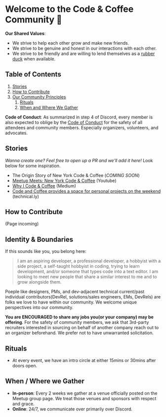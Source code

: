# Welcome to the Code & Coffee Community 👋



**Our Shared Values**:
- We strive to help each other grow and make new friends. 
- We strive to be genuine and honest in our interactions with each other. 
- We strive to be friendly and are willing to lend themselves as a [rubber duck](https://en.wikipedia.org/wiki/Rubber_duck_debugging) when available. 
  
## **Table of Contents**
1. [Stories](https://github.com/nyccodecoffee#stories)
2. [How to Contribute](https://github.com/nyccodecoffee#how-to-contribute)
3. [Our Community Principles](https://github.com/nyccodecoffee#our-community-principles)
   1. [Rituals](https://github.com/nyccodecoffee#rituals)
   2. [When and Where We Gather](https://github.com/nyccodecoffee#when--where-we-gather)

**Code of Conduct**: As summarized in step 4 of Discord, every member is also expected to oblige by the [Code of Conduct](https://www.newyorkcodeandcoffee.com/coc.html) for the safety of all attendees and community members. Especially organizers, volunteers, and advocates.
  
## Stories
_Wanna create one? Feel free to open up a PR and we'll add it here!_ Look below for some inspiration.
- The Origin Story of New York Code & Coffee (*COMING SOON*)
- [Meetup Meets: New York Code & Coffee](https://www.youtube.com/watch?v=SOiq4acY_SM) (Youtube)
- [Why I Code & Coffee](https://towardsdatascience.com/why-i-code-coffee-e2237ec709bc) (Medium)
- [Code and Coffee provides a space for personal projects on the weekend](https://technical.ly/software-development/code-coffee-dc/) (technical.ly)
   
## How to Contribute
(Page incoming)

## Identity & Boundaries
If this sounds like you, you belong here:
>I am an aspiring developer, a professional developer, a hobbyist with a side project, a self-taught hobbyist in coding, trying to learn development, and/or someone that types code into a text editor. I am looking to meet new people that share a similar interest to me and to grow alongside them.

Poeple like designers, PMs, and dev-adjacent technical current/past individual contributors(DevRel, solutions/sales engineers, EMs, DevRels) are folks we love to have within our community. We welcome unique perspectives into our community.

**You are ENCOURAGED to share any jobs you(or your company) may be offering**. For the safety of community members, we ask that 3rd-party recruiters interested in sourcing on behalf of another company reach out to an organizer beforehand. We prefer not to have unwarranted solicitation.
  
## Rituals
- At every event, we have an intro circle at either 15mins or 30mins after doors open.

## When / Where we Gather
- **In-person**: Every 2 weeks we gather at a venue officially posted on the Meetup group page. We treat those venues and sponsors with respect and grace.
- **Online**: 24/7, we communicate over primarily over Discord.   

